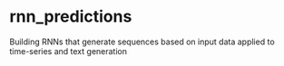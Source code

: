 # rnn_predictions
Building RNNs that generate sequences based on input data applied to time-series and text generation
